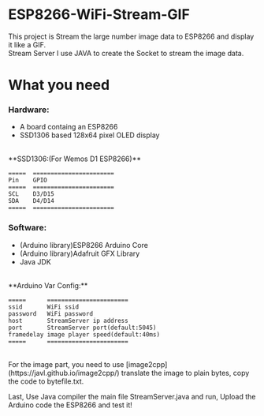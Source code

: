 # ESP8266-WiFi-Stream-GIF
This project is Stream the large number image data to ESP8266 and display it like a GIF.<br>
Stream Server I use JAVA to create the Socket to stream the image data.<br>

# What you need<br>
<h3>Hardware:</h3>
<ul>
  <li>A board containg an ESP8266 </li>
  <li>SSD1306 based 128x64 pixel OLED display</li>
</ul>
<br>
**SSD1306:(For Wemos D1 ESP8266)**

    =====  =======================
    Pin    GPIO
    =====  =======================
    SCL    D3/D15
    SDA    D4/D14
    =====  =======================
    
<h3>Software:</h3>
<ul>
   <li>(Arduino library)ESP8266 Arduino Core </li>
   <li>(Arduino library)Adafruit GFX Library </li>
   <li>Java JDK </li>
</ul>

<br>
**Arduino Var Config:**

    =====      =======================
    ssid       WiFi ssid
    password   WiFi password 
    host       StreamServer ip address
    port       StreamServer port(default:5045)
    framedelay image player speed(default:40ms)
    =====      =======================
<br>
For the image part, you need to use [image2cpp](https://javl.github.io/image2cpp/) translate the image to plain bytes, copy the code to bytefile.txt.

Last, Use Java compiler the main file StreamServer.java and run, Upload the Arduino code the ESP8266 and test it!
